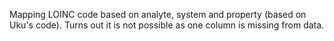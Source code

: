 Mapping LOINC code based on analyte, system and property (based on Uku's code).
 Turns out it is not possible as one column is missing from data.
